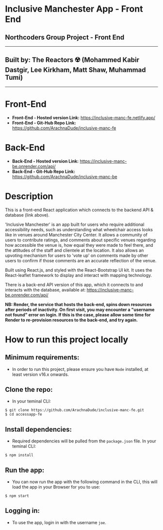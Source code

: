 # **Inclusive Manchester App - Front End**

## **Northcoders Group Project - Front End**

---

## Built by: The Reactors ☢️ (Mohammed Kabir Dastgir, Lee Kirkham, Matt Shaw, Muhammad Tumi)

---

# Front-End

- **Front-End - Hosted version Link:** https://inclusive-manc-fe.netlify.app/
- **Front-End - Git-Hub Repo Link:** https://github.com/ArachnaDude/inclusive-manc-fe

# Back-End

- **Back-End - Hosted version Link:** https://inclusive-manc-be.onrender.com/api/
- **Back-End - Git-Hub Repo Link:** https://github.com/ArachnaDude/inclusive-manc-be

# Description

This is a front-end React application which connects to the backend API & database (link above).

'Inclusive Manchester' is an app built for users who require additional accessibility needs, such as understanding what wheelchair access looks like in venues around Manchester City Center. It allows a community of users to contribute ratings, and comments about specific venues regarding how accessible the venue is, how equal they were made to feel there, and the attitudes of the staff and clientele at the location. It also allows an upvoting mechanism for users to 'vote up' on comments made by other users to confirm if those comments are an accurate reflection of the venue.

Built using React.js, and styled with the React-Bootstrap UI kit. It uses the React-leaflet framework to display and interact with mapping technology.

There is a back-end API version of this app, which it connects to and interacts with the database, available at: https://inclusive-manc-be.onrender.com/api/

**NB: Render, the service that hosts the back-end, spins down resources after periods of inactivity. On first visit, you may encounter a "username not found" error on login. If this is the case, please allow some time for Render to re-provision resources to the back-end, and try again.**

# How to run this project locally

## Minimum requirements:

- In order to run this project, please ensure you have `Node` installed, at least version v16.x onwards.

## Clone the repo:

- In your teminal CLI:

```
$ git clone https://github.com/ArachnaDude/inclusive-manc-fe.git
$ cd accessapp-fe
```

## Install dependencies:

- Required dependencies will be pulled from the `package.json` file. In your teminal CLI:

```
$ npm install
```

## Run the app:

- You can now run the app with the following command in the CLI, this will load the app in your Browser for you to use:

```
$ npm start
```

## Logging in:

- To use the app, login in with the username `joe`.
